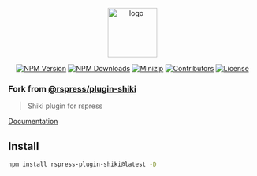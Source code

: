 <p align="center">
<a href="https://www.npmjs.com/package/rspress-plugin-shiki" target="_blank" rel="noopener noreferrer">
<img src="https://api.iconify.design/bi:plugin.svg?color=%23bbeea0" alt="logo" width='100'/></a>
</p>

<p align="center">
  <a href="https://www.npmjs.com/package/rspress-plugin-shiki" target="_blank" rel="noopener noreferrer"><img src="https://badge.fury.io/js/rspress-plugin-shiki.svg" alt="NPM Version" /></a>
  <a href="https://www.npmjs.com/package/rspress-plugin-shiki" target="_blank" rel="noopener noreferrer"><img src="https://img.shields.io/npm/dt/rspress-plugin-shiki.svg?logo=npm" alt="NPM Downloads" /></a>
  <a href="https://bundlephobia.com/result?p=rspress-plugin-shiki" target="_blank" rel="noopener noreferrer"><img src="https://img.shields.io/bundlephobia/minzip/rspress-plugin-shiki" alt="Minizip" /></a>
  <a href="https://github.com/hunghg255/rspress-plugin-shiki/graphs/contributors" target="_blank" rel="noopener noreferrer"><img src="https://img.shields.io/badge/all_contributors-1-orange.svg" alt="Contributors" /></a>
  <a href="https://github.com/hunghg255/rspress-plugin-shiki/blob/main/LICENSE" target="_blank" rel="noopener noreferrer"><img src="https://badgen.net/github/license/hunghg255/rspress-plugin-shiki" alt="License" /></a>
</p>

### Fork from [@rspress/plugin-shiki](https://rspress.dev/plugin/official-plugins/shiki)

> Shiki plugin for rspress

[Documentation](https://rspress-plugin-shiki.surge.sh/plugin/index.html)

## Install

```bash
npm install rspress-plugin-shiki@latest -D
```
